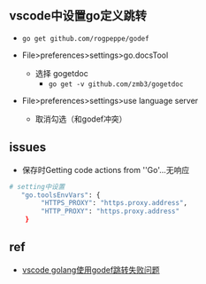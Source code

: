 

## vscode中设置go定义跳转
+ `go get github.com/rogpeppe/godef`
+ File>preferences>settings>go.docsTool
    + 选择 gogetdoc
        + `go get -v github.com/zmb3/gogetdoc`

+ File>preferences>settings>use language server
    + 取消勾选（和godef冲突）

## issues

+ 保存时Getting code actions from ''Go'...无响应
```sh
# setting中设置
   "go.toolsEnvVars": {
        "HTTPS_PROXY": "https.proxy.address",
        "HTTP_PROXY": "https.proxy.address"
    }
```
## ref
+ [vscode golang使用godef跳转失败问题](https://blog.csdn.net/lyyaozi/article/details/102872371)